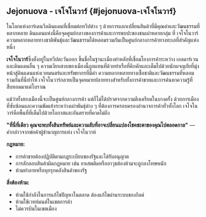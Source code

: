 ## **Jejonuova \- เจโจโนวาร์** {#jejonuova-เจโจโนวาร์}

ในโลกแห่งอาร์เดนวีลดินแดนที่เชื่อมต่อทวีปต่าง ๆ ด้วยการแลกเปลี่ยนสินค้าที่มีคุณค่าและวัฒนธรรมที่หลากหลาย ดินแดนแห่งนี้คือจุดศูนย์กลางของการค้าและการพบปะของชนเผ่าหลายกลุ่ม ที่ เจโจโนวาร์ ความหลากหลายทางชาติพันธุ์และวัฒนธรรมได้หลอมรวมกันเป็นศูนย์กลางการค้าทางทะเลที่สำคัญแห่งหนึ่ง

**เจโจโนวาร์**ซึ่งตั้งอยู่ในทวีปตะวันออก ขึ้นชื่อในฐานะเมืองท่าหลักที่เชื่อมโยงการค้าระหว่าง เอลดาร์เวนและดินแดนอื่น ๆ ความเงียบสงบของเมืองนี้ถูกแทนที่ด้วยท่าเรือที่คึกคักและเต็มไปด้วยนักผจญภัยที่มุ่งหน้าสู่ดินแดนแห่งเวทมนตร์และทรัพยากรที่มีค่า ความหลากหลายทางเชื้อชาติและวัฒนธรรมที่หลอมรวมกันที่นี่ทำให้ เจโจโนวาร์กลายเป็นจุดหมายปลายทางสำหรับทั้งการค้าขายและการค้นหาความรู้ที่สืบทอดมาแต่โบราณ

แม้ว่าทั้งสองเมืองนี้จะเป็นศูนย์กลางการค้า แต่ก็ไม่ได้ปราศจากความตึงเครียดในบางครั้ง ด้วยการเมืองที่ซับซ้อนและความขัดแย้งระหว่างเผ่าพันธุ์ต่าง ๆ ที่ต้องการครอบครองอำนาจการค้าทั่วทั้งโลก เจโจโนวาร์คือพื้นที่ที่เต็มไปด้วยโอกาสและอันตรายที่คาดไม่ถึง

**"ที่นี่ที่เดียว คุณจะพบทั้งสินทรัพย์และความลับที่อาจเปลี่ยนแปลงโชคชะตาของคุณไปตลอดกาล"** — คำกล่าวจากพ่อค้าผู้ชำนาญการแห่ง เจโจโนวาห์

**กฎหมาย:**

* การค้าขายต้องปฏิบัติตามกฎระเบียบของรัฐและได้รับอนุญาต  
* การลักลอบสินค้าผิดกฎหมาย เช่น ยาเสพติดหรืออาวุธต้องห้ามจะถูกลงโทษหนัก  
* ห้ามทำลายหรือบุกรุกคลังสินค้าของรัฐ

**สิ่งต้องห้าม:**

* ห้ามใช้กำลังในการแก้ไขปัญหาในตลาด ต้องแก้ไขผ่านระบบของกิลด์  
* ห้ามใช้เวทย์มนต์ในเขตการค้า  
* ไม่ควรบินในเขตเมือง